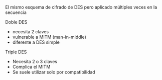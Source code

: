 
El mismo esquema de cifrado de DES pero aplicado múltiples veces en la secuencia 

Doble DES
- necesita 2 claves
- vulnerable a MITM (man-in-middle)
- diferente a DES simple 

Triple DES
- Necesita 2 o 3 claves 
- Complica el MITM
- Se suele utilizar solo por compatibilidad